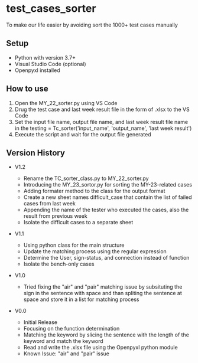 # test_cases_sorter

To make our life easier by avoiding sort the 1000+ test cases manually

## Setup
* Python with version 3.7+
* Visual Studio Code (optional)
* Openpyxl installed

## How to use
1. Open the MY_22_sorter.py using VS Code
2. Drug the test case and last week result file in the form of .xlsx to the VS Code
3. Set the input file name, output file name, and last week result file name in the testing = Tc_sorter('input_name', 'output_name', 'last week result')
4. Execute the script and wait for the output file generated

## Version History

* V1.2
    * Rename the TC_sorter_class.py to MY_22_sorter.py
    * Introducing the MY_23_sortor.py for sorting the MY-23-related cases
    * Adding formater method to the class for the output format
    * Create a new sheet names difficult_case that contain the list of failed cases from last week
    * Appending the name of the tester who executed the cases, also the result from previous week
    * Isolate the difficult cases to a separate sheet


* V1.1
    * Using python class for the main structure
    * Update the matching process using the regular expression
    * Determine the User, sign-status, and connection instead of function
    * Isolate the bench-only cases

* V1.0
    * Tried fixing the "air" and "pair" matching issue by subsituting the sign in the sentence with space and than spliting the sentence at space and store it in a list for matching process

* V0.0
    * Initial Release
    * Focusing on the function determination
    * Matching the keyword by slicing the sentence with the length of the keyword and match the keyword
    * Read and write the .xlsx file using the Openpyxl python module
    * Known Issue: "air" and "pair" issue